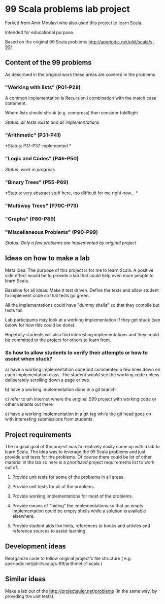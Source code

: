 99 Scala problems lab project
=========================

Forked from Amir Moulavi who also used this project to learn Scala.

Intended for educational purpose.

Based on the original 99 Scala problems http://aperiodic.net/phil/scala/s-99/

Content of the 99 problems
------------------------

As described in the original work these areas are covered in the problems

### "Working with lists" (P01-P28)

A common implementation is Recursion i combination with the match case statement.

Where lists should shrink (e.g. compress) then consider foldRight

*Status: all tests exists and all implementations*

### "Arithmetic" (P31-P41)

*Status: P31-P37 implemented *

### "Logic and Codes" (P46-P50)

*Status: work in progress*

### "Binary Trees" (P55-P69)

*Status: very abstract stuff here, too difficult for me right now... *

### "Multiway Trees" (P70C-P73)

### "Graphs" (P80-P89)

### "Miscellaneous Problems" (P90-P99)

*Status: Only a few problems are implemented by original project*





Ideas on how to make a lab
------------------------

Meta idea: The purpose of this project is for me to learn Scala. A positive side effect would be to provide a lab that
could help even more people to learn Scala.

Baseline for all ideas: Make it test driven. Define the tests and allow student
to implement code so that tests go green.

All the implementations could have "dummy shells" so that they compile but tests fail.

Lab participants may look at a working implementation if they get stuck (see below for how this could be done).

Hopefully students will also find interesting implementations and they could be committed to the project for others to learn from.



### So how to allow students to verify their attempts or how to assist when stuck?

a) have a working implementation done but commented a few lines down on each implementation class. The student would see
the working code unless deliberately scrolling down a page or two.

b) have a working implementation done in a git branch

c) refer to teh internet where the original S99 project with working code or other variants out there

e) have a working implementation in a git tag while the git head goes on with interesting submissions from students.


Project requirements
------------------

The original goal of the project was to relatively easily come up with a lab to learn Scala. The idea was to leverage
the 99 Scala problems and just provide unit tests for the problems. Of course there could be lot of other material in
the lab so here is a *prioritized* project requirements list to work out of.

1. Provide unit tests for some of the problems in all areas.

2. Provide unit tests for all of the problems.

3. Provide working implementations for most of the problems.

4. Provide means of "hiding" the implementations so that an empty implementation could be empty shells while a solution is
available elsewhere.

5. Provide student aids like hints, references to books and articles and reference sources to assist learning.


Development ideas
-----------------

Reorganize code to follow original project's file structure ( e.g. aperiodic.net/phil/scala/s-99/arithmetic1.scala )

Similar ideas
-------------

Make a lab out of the http://projecteuler.net/problems (in the same way, by providing the unit tests).


